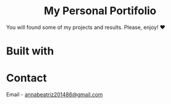<h1 align = "center"> My Personal Portifolio </h1>

You will found some of my projects and results. Please, enjoy! :heart:

# Built with


# Contact

Email - annabeatriz201486@gmail.com
